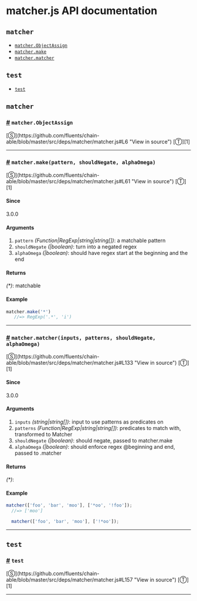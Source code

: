 # matcher.js API documentation

<!-- div class="toc-container" -->

<!-- div -->

## `matcher`
* <a href="#matcher-ObjectAssign">`matcher.ObjectAssign`</a>
* <a href="#matcher-make">`matcher.make`</a>
* <a href="#matcher-matcher">`matcher.matcher`</a>

<!-- /div -->

<!-- div -->

## `test`
* <a href="#test">`test`</a>

<!-- /div -->

<!-- /div -->

<!-- div class="doc-container" -->

<!-- div -->

## `matcher`

<!-- div -->

<h3 id="matcher-ObjectAssign"><a href="#matcher-ObjectAssign">#</a>&nbsp;<code>matcher.ObjectAssign</code></h3>
[&#x24C8;](https://github.com/fluents/chain-able/blob/master/src/deps/matcher/matcher.js#L6 "View in source") [&#x24C9;][1]



---

<!-- /div -->

<!-- div -->

<h3 id="matcher-make"><a href="#matcher-make">#</a>&nbsp;<code>matcher.make(pattern, shouldNegate, alphaOmega)</code></h3>
[&#x24C8;](https://github.com/fluents/chain-able/blob/master/src/deps/matcher/matcher.js#L61 "View in source") [&#x24C9;][1]



#### Since
3.0.0

#### Arguments
1. `pattern` *(Function|RegExp|string|string&#91;&#93;)*: a matchable pattern
2. `shouldNegate` *(|boolean)*: turn into a negated regex
3. `alphaOmega` *(|boolean)*: should have regex start at the beginning and the end

#### Returns
*(&#42;)*: matchable

#### Example
```js
matcher.make('*')
   //=> RegExp('.*', 'i')
```
---

<!-- /div -->

<!-- div -->

<h3 id="matcher-matcher"><a href="#matcher-matcher">#</a>&nbsp;<code>matcher.matcher(inputs, patterns, shouldNegate, alphaOmega)</code></h3>
[&#x24C8;](https://github.com/fluents/chain-able/blob/master/src/deps/matcher/matcher.js#L133 "View in source") [&#x24C9;][1]



#### Since
3.0.0

#### Arguments
1. `inputs` *(string|string&#91;&#93;)*: input to use patterns as predicates on
2. `patterns` *(Function|RegExp|string|string&#91;&#93;)*: predicates to match with, transformed to Matcher
3. `shouldNegate` *(|boolean)*: should negate, passed to matcher.make
4. `alphaOmega` *(|boolean)*: should enforce regex @beginning and end, passed to .matcher

#### Returns
*(&#42;)*:

#### Example
```js
matcher(['foo', 'bar', 'moo'], ['*oo', '!foo']);
  //=> ['moo']

  matcher(['foo', 'bar', 'moo'], ['!*oo']);
```
---

<!-- /div -->

<!-- /div -->

<!-- div -->

## `test`

<!-- div -->

<h3 id="test"><a href="#test">#</a>&nbsp;<code>test</code></h3>
[&#x24C8;](https://github.com/fluents/chain-able/blob/master/src/deps/matcher/matcher.js#L157 "View in source") [&#x24C9;][1]



---

<!-- /div -->

<!-- /div -->

<!-- /div -->

 [1]: #matcher "Jump back to the TOC."

